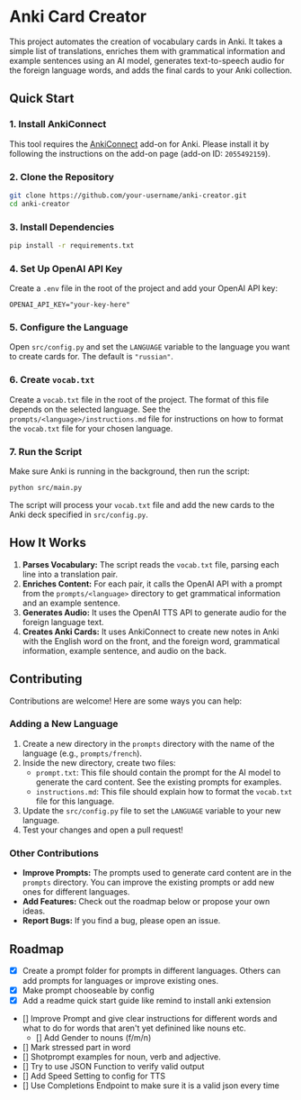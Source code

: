# Anki Card Creator

This project automates the creation of vocabulary cards in Anki. It takes a simple list of translations, enriches them with grammatical information and example sentences using an AI model, generates text-to-speech audio for the foreign language words, and adds the final cards to your Anki collection.

## Quick Start

### 1. Install AnkiConnect

This tool requires the [AnkiConnect](https://ankiweb.net/shared/info/2055492159) add-on for Anki. Please install it by following the instructions on the add-on page (add-on ID: `2055492159`).

### 2. Clone the Repository

```bash
git clone https://github.com/your-username/anki-creator.git
cd anki-creator
```

### 3. Install Dependencies

```bash
pip install -r requirements.txt
```

### 4. Set Up OpenAI API Key

Create a `.env` file in the root of the project and add your OpenAI API key:

```
OPENAI_API_KEY="your-key-here"
```

### 5. Configure the Language

Open `src/config.py` and set the `LANGUAGE` variable to the language you want to create cards for. The default is `"russian"`.

### 6. Create `vocab.txt`

Create a `vocab.txt` file in the root of the project. The format of this file depends on the selected language. See the `prompts/<language>/instructions.md` file for instructions on how to format the `vocab.txt` file for your chosen language.

### 7. Run the Script

Make sure Anki is running in the background, then run the script:

```bash
python src/main.py
```

The script will process your `vocab.txt` file and add the new cards to the Anki deck specified in `src/config.py`.

## How It Works

1.  **Parses Vocabulary:** The script reads the `vocab.txt` file, parsing each line into a translation pair.
2.  **Enriches Content:** For each pair, it calls the OpenAI API with a prompt from the `prompts/<language>` directory to get grammatical information and an example sentence.
3.  **Generates Audio:** It uses the OpenAI TTS API to generate audio for the foreign language text.
4.  **Creates Anki Cards:** It uses AnkiConnect to create new notes in Anki with the English word on the front, and the foreign word, grammatical information, example sentence, and audio on the back.

## Contributing

Contributions are welcome! Here are some ways you can help:

### Adding a New Language

1.  Create a new directory in the `prompts` directory with the name of the language (e.g., `prompts/french`).
2.  Inside the new directory, create two files:
    *   `prompt.txt`: This file should contain the prompt for the AI model to generate the card content. See the existing prompts for examples.
    *   `instructions.md`: This file should explain how to format the `vocab.txt` file for this language.
3.  Update the `src/config.py` file to set the `LANGUAGE` variable to your new language.
4.  Test your changes and open a pull request!

### Other Contributions

*   **Improve Prompts:** The prompts used to generate card content are in the `prompts` directory. You can improve the existing prompts or add new ones for different languages.
*   **Add Features:** Check out the roadmap below or propose your own ideas.
*   **Report Bugs:** If you find a bug, please open an issue.

## Roadmap

- [x] Create a prompt folder for prompts in different languages. Others can add prompts for languages or improve existing ones.
- [x] Make prompt chooseable by config
- [x] Add a readme quick start guide like remind to install anki extension
- [] Improve Prompt and give clear instructions for different words and what to do for words that aren't yet definined like nouns etc.
    - [] Add Gender to nouns (f/m/n)
- [] Mark stressed part in word
- [] Shotprompt examples for noun, verb and adjective.
- [] Try to use JSON Function to verify valid output
- [] Add Speed Setting to config for TTS
- [] Use Completions Endpoint to make sure it is a valid json every time
